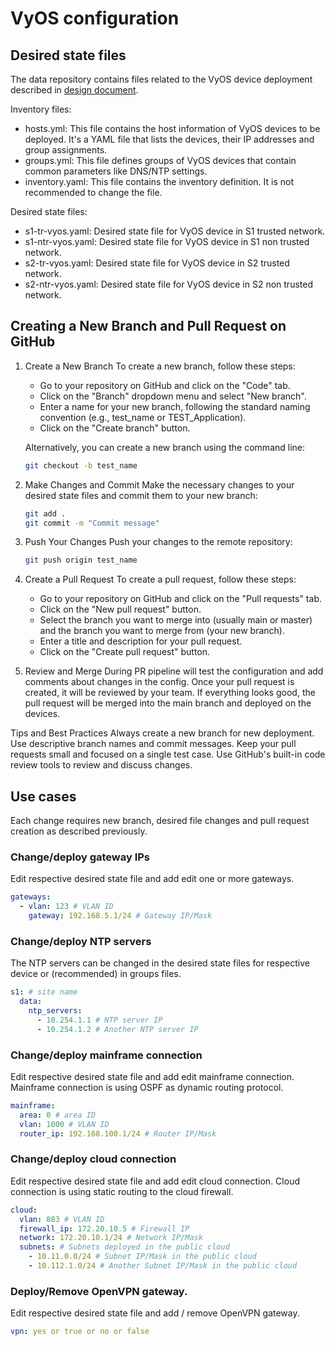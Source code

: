 # VyOS configuration

## Desired state files

The data repository contains files related to the VyOS device deployment described in [design document](DESIGN.md).

Inventory files:

* hosts.yml: This file contains the host information of VyOS devices to be deployed. It's a YAML file that lists the devices, their IP addresses and group assignments.
* groups.yml: This file defines groups of VyOS devices that contain common parameters like DNS/NTP settings.
* inventory.yaml: This file contains the inventory definition. It is not recommended to change the file.

Desired state files:

* s1-tr-vyos.yaml: Desired state file for VyOS device in S1 trusted network.
* s1-ntr-vyos.yaml: Desired state file for VyOS device in S1 non trusted network.
* s2-tr-vyos.yaml: Desired state file for VyOS device in S2 trusted network.
* s2-ntr-vyos.yaml: Desired state file for VyOS device in S2 non trusted network.

## Creating a New Branch and Pull Request on GitHub

1. Create a New Branch
   To create a new branch, follow these steps:

    * Go to your repository on GitHub and click on the "Code" tab.
    * Click on the "Branch" dropdown menu and select "New branch".
    * Enter a name for your new branch, following the standard naming convention (e.g., test_name or TEST_Application).
    * Click on the "Create branch" button.

    Alternatively, you can create a new branch using the command line:

    ```bash
    git checkout -b test_name
    ```

2. Make Changes and Commit
    Make the necessary changes to your desired state files and commit them to your new branch:

    ```bash
    git add .
    git commit -m "Commit message"
    ```

3. Push Your Changes
    Push your changes to the remote repository:

    ```bash
    git push origin test_name
    ```

4. Create a Pull Request
    To create a pull request, follow these steps:

    * Go to your repository on GitHub and click on the "Pull requests" tab.
    * Click on the "New pull request" button.
    * Select the branch you want to merge into (usually main or master) and the branch you want to merge from (your new branch).
    * Enter a title and description for your pull request.
    * Click on the "Create pull request" button.
5. Review and Merge
    During PR pipeline will test the configuration and add comments about changes in the config.
    Once your pull request is created, it will be reviewed by your team. If everything looks good, the pull request will be merged into the main branch
    and deployed on the devices.

Tips and Best Practices
Always create a new branch for new deployment.
Use descriptive branch names and commit messages.
Keep your pull requests small and focused on a single test case.
Use GitHub's built-in code review tools to review and discuss changes.

## Use cases

Each change requires new branch, desired file changes and pull request creation as described previously.

### Change/deploy gateway IPs

Edit respective desired state file and add edit one or more gateways.

```yaml
gateways:
  - vlan: 123 # VLAN ID
    gateway: 192.168.5.1/24 # Gateway IP/Mask
```

### Change/deploy NTP servers

The NTP servers can be changed in the desired state files for respective device or (recommended) in groups files.

```yaml
s1: # site name
  data:
    ntp_servers:
      - 10.254.1.1 # NTP server IP
      - 10.254.1.2 # Another NTP server IP
```

### Change/deploy mainframe connection

Edit respective desired state file and add edit mainframe connection.
Mainframe connection is using OSPF as dynamic routing protocol.

```yaml
mainframe:
  area: 0 # area ID
  vlan: 1000 # VLAN ID
  router_ip: 192.168.100.1/24 # Router IP/Mask
```

### Change/deploy cloud connection

Edit respective desired state file and add edit cloud connection.
Cloud connection is using static routing to the cloud firewall.

```yaml
cloud:
  vlan: 883 # VLAN ID
  firewall_ip: 172.20.10.5 # Firewall IP
  network: 172.20.10.1/24 # Network IP/Mask
  subnets: # Subnets deployed in the public cloud
    - 10.11.0.0/24 # Subnet IP/Mask in the public cloud
    - 10.112.1.0/24 # Another Subnet IP/Mask in the public cloud
```

### Deploy/Remove OpenVPN gateway.

Edit respective desired state file and add / remove OpenVPN gateway.

```yaml
vpn: yes or true or no or false
```

